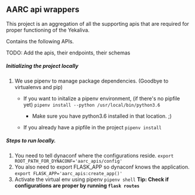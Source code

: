 AARC api wrappers
---

This project is an aggregation of all the supporting apis that are required for proper
 functioning of the Yekaliva. 
 
 Contains the following APIs. 
 
 TODO: Add the apis, their endpoints, their schemas
 

##### Initializing the project locally

1. We use pipenv to manage package dependencies. (Goodbye to virtualenvs and pip)
    - If you want to initalize a pipenv environment, (if there's no pipfile yet)
        `pipenv install --python /usr/local/bin/python3.6`
        - Make sure you have python3.6 installed in that location. ;) 
        
    - If you already have a pipfile in the project
        `pipenv install`
   
##### Steps to run locally.

1. You need to tell dynaconf where the configurations reside.
    `export ROOT_PATH_FOR_DYNACONF='aarc_apis/config'`
2. You also need to export FLASK_APP so dynaconf knows the application.
    ` export FLASK_APP='aarc_apis:create_app()' `
3. Activate the virtual env using pipenv
    `pipenv shell`
**Tip: Check if configurations are proper by running `flask routes`**

